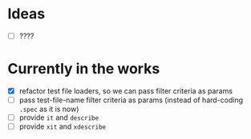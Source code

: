 # Ideas
- [ ] ????

# Currently in the works

- [x] refactor test file loaders, so we can pass filter criteria as params
- [ ] pass test-file-name filter criteria as params (instead of hard-coding `.spec` as it is now)
- [ ] provide `it` and `describe`
- [ ] provide `xit` and `xdescribe`